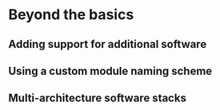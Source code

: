 # Beyond the basics

## Adding support for additional software

## Using a custom module naming scheme

## Multi-architecture software stacks
